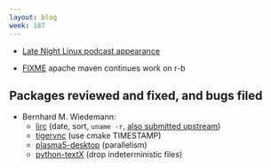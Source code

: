 ```yaml
---
layout: blog
week: 187
---
```


* [Late Night Linux podcast appearance](https://pca.st/He12#t=18m03s)

* [FIXME](https://cwiki.apache.org/confluence/pages/viewpage.action?pageId=74682318) apache maven continues work on r-b

Packages reviewed and fixed, and bugs filed
-------------------------------------------

* Bernhard M. Wiedemann:
    * [lirc](https://build.opensuse.org/request/show/649983) (date, sort, `uname -r`, [also submitted upstream](https://sourceforge.net/p/lirc/git/merge-requests/36/))
    * [tigervnc](https://github.com/TigerVNC/tigervnc/pull/765) (use cmake TIMESTAMP)
    * [plasma5-desktop](https://phabricator.kde.org/D17076) (parallelism)
    * [python-textX](https://build.opensuse.org/request/show/651138) (drop indeterministic files)
